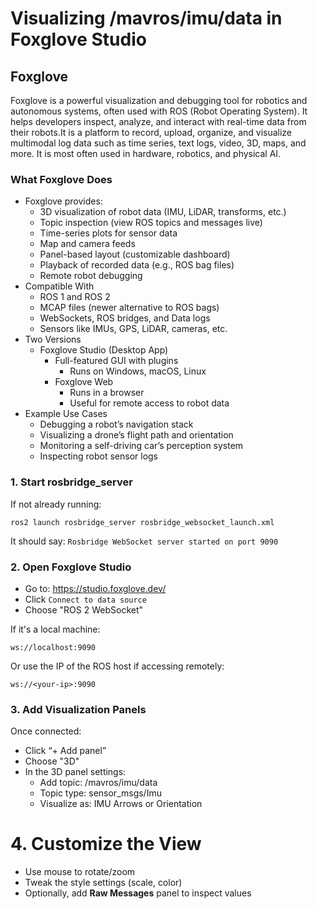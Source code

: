 # Visualizing /mavros/imu/data in Foxglove Studio

## Foxglove
Foxglove is a powerful visualization and debugging tool for robotics and autonomous systems, often used with ROS (Robot Operating System). It helps developers inspect, analyze, and interact with real-time data from their robots.It is a platform to record, upload, organize, and visualize multimodal log data such as time series, text logs, video, 3D, maps, and more. It is most often used in hardware, robotics, and physical AI.

### What Foxglove Does
- Foxglove provides:
  - 3D visualization of robot data (IMU, LiDAR, transforms, etc.)
  - Topic inspection (view ROS topics and messages live)
  - Time-series plots for sensor data
  - Map and camera feeds
  - Panel-based layout (customizable dashboard)
  - Playback of recorded data (e.g., ROS bag files)
  - Remote robot debugging
- Compatible With
  - ROS 1 and ROS 2
  - MCAP files (newer alternative to ROS bags)
  - WebSockets, ROS bridges, and Data logs
  - Sensors like IMUs, GPS, LiDAR, cameras, etc.
- Two Versions
  - Foxglove Studio (Desktop App)
    - Full-featured GUI with plugins
      - Runs on Windows, macOS, Linux
    - Foxglove Web
      - Runs in a browser
      - Useful for remote access to robot data
- Example Use Cases
  - Debugging a robot’s navigation stack
  - Visualizing a drone’s flight path and orientation
  - Monitoring a self-driving car’s perception system
  - Inspecting robot sensor logs

### 1. Start rosbridge_server
If not already running:
```
ros2 launch rosbridge_server rosbridge_websocket_launch.xml
```
It should say: `Rosbridge WebSocket server started on port 9090`

### 2. Open Foxglove Studio
- Go to: https://studio.foxglove.dev/
- Click `Connect to data source`
- Choose "ROS 2 WebSocket"

If it's a local machine:
```
ws://localhost:9090
```
Or use the IP of the ROS host if accessing remotely:
```
ws://<your-ip>:9090
```
### 3. Add Visualization Panels
Once connected:
- Click “+ Add panel”
- Choose "3D"
- In the 3D panel settings:
  - Add topic: /mavros/imu/data
  - Topic type: sensor_msgs/Imu
  - Visualize as: IMU Arrows or Orientation

# 4. Customize the View
- Use mouse to rotate/zoom
- Tweak the style settings (scale, color)
- Optionally, add **Raw Messages** panel to inspect values
